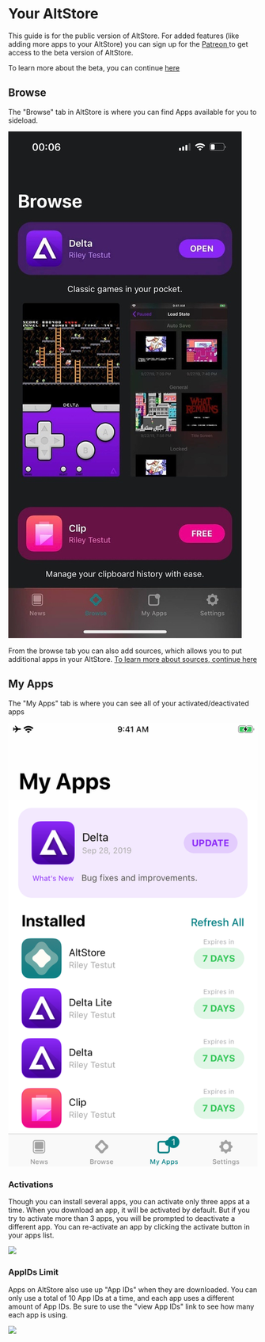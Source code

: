 # Your AltStore

This guide is for the public version of AltStore. For added features (like adding more apps to your AltStore) you can sign up for the [Patreon ](https://www.patreon.com/rileytestut)to get access to the beta version of AltStore.&#x20;

To learn more about the beta, you can continue [here](beta-features.md)

## Browse

The "Browse" tab in AltStore is where you can find Apps available for you to sideload.&#x20;

&#x20;                                                ![](<../.gitbook/assets/image (4).png>)

From the browse tab you can also add sources, which allows you to put additional apps in your AltStore. [To learn more about sources, continue here](features/sources.md)

## My Apps

The "My Apps" tab is where you can see all of your activated/deactivated apps  &#x20;

&#x20;                                                ![](../.gitbook/assets/65605569-30ca6080-df5e-11e9-8dfb-15ebb00e10cb.png)

### Activations&#x20;

Though you can install several apps, you can activate only three apps at a time. When you download an app, it will be activated by default. But if you try to activate more than 3 apps, you will be prompted to deactivate a different app. You can re-activate an app by clicking the activate button in your apps list.

&#x20;                                              ![](../.gitbook/assets/IMG\_3844.PNG)                  &#x20;

### AppIDs Limit

Apps on AltStore also use up "App IDs" when they are downloaded. You can only use a total of 10 App IDs at a time, and each app uses a different amount of App IDs. Be sure to use the "view App IDs" link to see how many each app is using.&#x20;

&#x20;                                              ![](../.gitbook/assets/IMG\_3843.jpeg)

&#x20;                                 &#x20;

